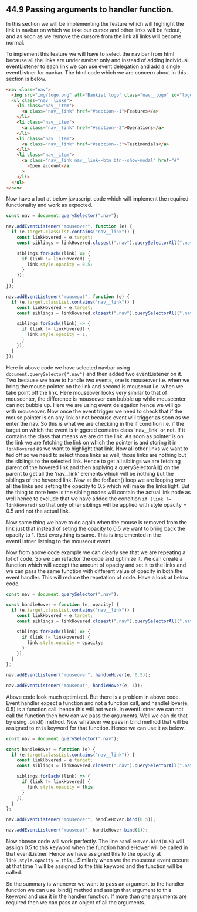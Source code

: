 ## 44.9 Passing arguments to handler function.

In this section we will be implementing the feature which will highlight the link in navbar on which we take our cursor and other links will be fedout, and as soon as we remove the cursore from the link all links will become normal.

To implement this feature we will have to select the nav bar from html because all the links are under navbar only and instead of adding individual eventListener to each link we can use event delegation and add a single eventListner for navbar. The html code which we are concern about in this section is below.

```html
<nav class="nav">
  <img src="img/logo.png" alt="Bankist logo" class="nav__logo" id="logo" />
  <ul class="nav__links">
    <li class="nav__item">
      <a class="nav__link" href="#section--1">Features</a>
    </li>
    <li class="nav__item">
      <a class="nav__link" href="#section--2">Operations</a>
    </li>
    <li class="nav__item">
      <a class="nav__link" href="#section--3">Testimonials</a>
    </li>
    <li class="nav__item">
      <a class="nav__link nav__link--btn btn--show-modal" href="#"
        >Open account</a
      >
    </li>
  </ul>
</nav>
```

Now have a loot at below javascript code which will implement the required functionality and work as expected.

```javascript
const nav = document.querySelector(".nav");

nav.addEventListener("mouseover", function (e) {
  if (e.target.classList.contains("nav__link")) {
    const linkHovered = e.target;
    const siblings = linkHovered.closest(".nav").querySelectorAll(".nav__link");

    siblings.forEach((link) => {
      if (link != linkHovered) {
        link.style.opacity = 0.5;
      }
    });
  }
});

nav.addEventListener("mouseout", function (e) {
  if (e.target.classList.contains("nav__link")) {
    const linkHovered = e.target;
    const siblings = linkHovered.closest(".nav").querySelectorAll(".nav__link");

    siblings.forEach((link) => {
      if (link != linkHovered) {
        link.style.opacity = 1;
      }
    });
  }
});
```

Here in above code we have selected navbar using `document.querySelector(".nav")` and then added two eventListener on it. Two because we have to handle two events, one is mouseover i.e. when we bring the mouse pointer on the link and second is mouseout i.e. when we take point off the link. Here mouseover looks very similar to that of mouseenter, the difference is mouseover can bubble up while mouseenter can not bubble up. Here we are using event delegation hence we will go with mouseover. Now once the event trigger we need to check that if the mouse pointer is on any link or not because event will trigger as soon as we enter the nav. So this is what we are checkiing in the if condition i.e. if the target on which the event is triggered contains class 'nav\_\_link' or not. If it contains the class that means we are on the link. As soon as pointer is on the link we are fetching the link on which the pointer is and storing it in `linkHovered` as we want to highlight that link. Now all other links we want to fed off so we need to select those links as well, those links are nothing but the siblings to the selected link. Hence to get all siblings we are fetching parent of the hovered link and then applying a querySelectorAll() on the parent to get all the 'nav\_\_link' elements which will be nothing but the siblings of the hovered link. Now at the forEach() loop we are looping over all the links and setting the opacity to 0.5 which will make the links light. But the thing to note here is the sibling nodes will contain the actual link node as well hence to exclude that we have added the condition `if (link != linkHovered)` so that only other siblings will be applied with style opacity = 0.5 and not the actual link.

Now same thing we have to do again when the mouse is removed from the link just that instead of seting the opacity to 0.5 we want to bring back the opacity to 1. Rest everything is same. This is implemented in the eventListner listning to the mouseout event.

Now from above code example we can clearly see that we are repeating a lot of code. So we can refactor the code and optimize it. We can create a function which will accept the amount of opacity and set it to the links and we can pass the same function with different value of opacity in both the event handler. This will reduce the repetation of code. Have a look at below code.

```javascript
const nav = document.querySelector(".nav");

const handleHover = function (e, opacity) {
  if (e.target.classList.contains("nav__link")) {
    const linkHovered = e.target;
    const siblings = linkHovered.closest(".nav").querySelectorAll(".nav__link");

    siblings.forEach((link) => {
      if (link != linkHovered) {
        link.style.opacity = opacity;
      }
    });
  }
};

nav.addEventListener("mouseover", handleHover(e, 0.5));

nav.addEventListener("mouseout", handleHover(e, 1));
```

Above code look much optimized. But there is a problem in above code. Event handler expect a function and not a function call, and handleHover(e, 0.5) is a function call. hence this will not work. In eventListner we can not call the function then how can we pass the arguments. Well we can do that by using .bind() method. Now whatever we pass in bind method that will be assigned to `this` keyword for that function. Hence we can use it as below.

```javascript
const nav = document.querySelector(".nav");

const handleHover = function (e) {
  if (e.target.classList.contains("nav__link")) {
    const linkHovered = e.target;
    const siblings = linkHovered.closest(".nav").querySelectorAll(".nav__link");

    siblings.forEach((link) => {
      if (link != linkHovered) {
        link.style.opacity = this;
      }
    });
  }
};

nav.addEventListener("mouseover", handleHover.bind(0.5));

nav.addEventListener("mouseout", handleHover.bind(1));
```

Now abovce code will work perfectly. The line `handleHover.bind(0.5)` will assiign 0.5 to this keyword when the function handleHower will be called in that eventListner. Hence we have assigned this to the opacity at `link.style.opacity = this;`. Similarly when we the mouseout event occure at that time 1 will be assigned to the this keyword and the function will be called.

So the summary is whenever we want to pass an argument to the handler function we can use .bind() method and assign that argument to this keyword and use it in the handler function. If more than one arguments are required then we can pass an object of all the arguments.
